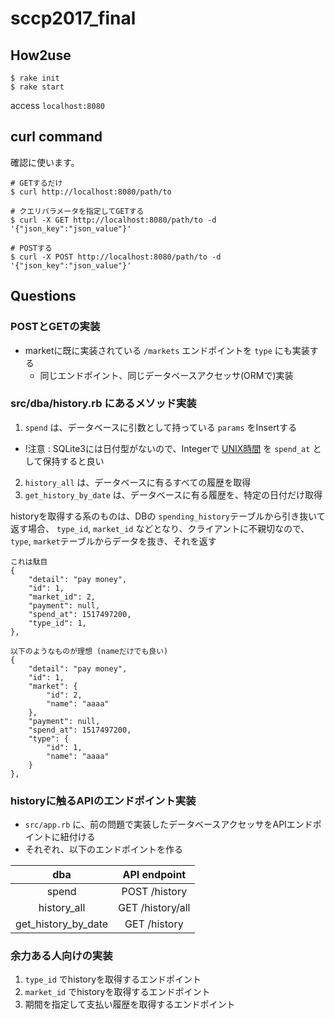 # sccp2017_final

## How2use
```
$ rake init
$ rake start 
```

access `localhost:8080`

## curl command
確認に使います。
```
# GETするだけ
$ curl http://localhost:8080/path/to

# クエリパラメータを指定してGETする
$ curl -X GET http://localhost:8080/path/to -d '{"json_key":"json_value"}'

# POSTする
$ curl -X POST http://localhost:8080/path/to -d '{"json_key":"json_value"}'
```

## Questions
### POSTとGETの実装
- marketに既に実装されている `/markets` エンドポイントを `type` にも実装する
  - 同じエンドポイント、同じデータベースアクセッサ(ORMで)実装

### src/dba/history.rb にあるメソッド実装
1. `spend` は、データベースに引数として持っている `params` をInsertする
  - !注意 : SQLite3には日付型がないので、Integerで [UNIX時間](http://ruby-doc.org/core-2.1.5/Time.html#method-i-to_i) を `spend_at` として保持すると良い
2. `history_all` は、データベースに有るすべての履歴を取得
3. `get_history_by_date` は、データベースに有る履歴を、特定の日付だけ取得

historyを取得する系のものは、DBの `spending_history`テーブルから引き抜いて返す場合、 `type_id`, `market_id` などとなり、クライアントに不親切なので、 `type`, `market`テーブルからデータを抜き、それを返す

```
これは駄目
{
    "detail": "pay money", 
    "id": 1, 
    "market_id": 2,
    "payment": null,
    "spend_at": 1517497200, 
    "type_id": 1, 
}, 

以下のようなものが理想 (nameだけでも良い)
{
    "detail": "pay money", 
    "id": 1, 
    "market": {
        "id": 2, 
        "name": "aaaa"
    }, 
    "payment": null, 
    "spend_at": 1517497200, 
    "type": {
        "id": 1, 
        "name": "aaaa"
    }
}, 
```

### historyに触るAPIのエンドポイント実装
- `src/app.rb` に、前の問題で実装したデータベースアクセッサをAPIエンドポイントに紐付ける
- それぞれ、以下のエンドポイントを作る

| dba | API endpoint |
|:---:|:------------:|
|spend|POST /history|
|history_all|GET /history/all|
|get_history_by_date|GET /history|

### 余力ある人向けの実装
1. `type_id` でhistoryを取得するエンドポイント
2. `market_id` でhistoryを取得するエンドポイント
3. 期間を指定して支払い履歴を取得するエンドポイント


